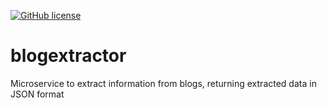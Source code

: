 [![GitHub license](https://img.shields.io/github/license/mashape/apistatus.svg)](https://raw.githubusercontent.com/edeas123/blogextractor/master/LICENSE)

# blogextractor
Microservice to extract information from blogs, returning extracted data in JSON format
